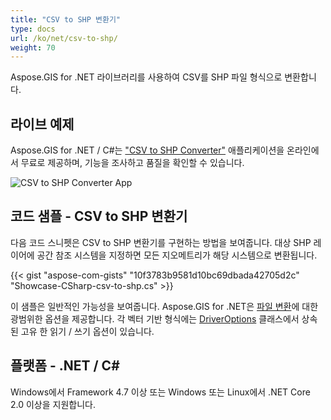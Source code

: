 ```yaml
---
title: "CSV to SHP 변환기"
type: docs
url: /ko/net/csv-to-shp/
weight: 70
---
```


Aspose.GIS for .NET 라이브러리를 사용하여 CSV를 SHP 파일 형식으로 변환합니다.

## **라이브 예제**

Aspose.GIS for .NET / C#는 ["CSV to SHP Converter"](https://products.aspose.app/gis/conversion/csv-to-shp) 애플리케이션을 온라인에서 무료로 제공하며, 기능을 조사하고 품질을 확인할 수 있습니다.

![CSV to SHP Converter App](conversion.png)

## **코드 샘플 - CSV to SHP 변환기**

다음 코드 스니펫은 CSV to SHP 변환기를 구현하는 방법을 보여줍니다. 대상 SHP 레이어에 공간 참조 시스템을 지정하면 모든 지오메트리가 해당 시스템으로 변환됩니다. 

{{< gist "aspose-com-gists" "10f3783b9581d10bc69dbada42705d2c" "Showcase-CSharp-csv-to-shp.cs" >}}

이 샘플은 일반적인 가능성을 보여줍니다. Aspose.GIS for .NET은 [파일 변환](https://docs.aspose.com/gis/net/vector-layers/)에 대한 광범위한 옵션을 제공합니다. 각 벡터 기반 형식에는 [DriverOptions](https://reference.aspose.com/gis/net/aspose.gis/driveroptions) 클래스에서 상속된 고유 한 읽기 / 쓰기 옵션이 있습니다.

## **플랫폼 - .NET / C#**

Windows에서 Framework 4.7 이상 또는 Windows 또는 Linux에서 .NET Core 2.0 이상을 지원합니다.
